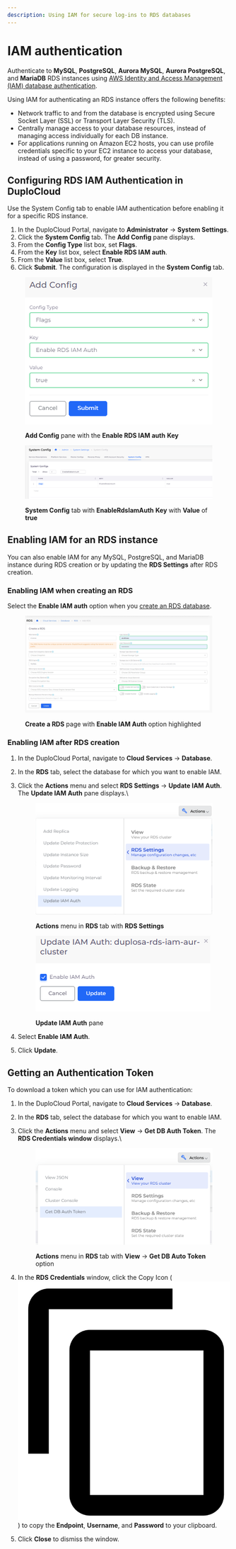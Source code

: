```yaml
---
description: Using IAM for secure log-ins to RDS databases
---
```


# IAM authentication

Authenticate to **MySQL**, **PostgreSQL**, **Aurora MySQL**, **Aurora PostgreSQL**, and **MariaDB** RDS instances using [AWS Identity and Access Management (IAM) database authentication](https://docs.aws.amazon.com/AmazonRDS/latest/UserGuide/UsingWithRDS.IAMDBAuth.html).

Using IAM for authenticating an RDS instance offers the following benefits:

* Network traffic to and from the database is encrypted using Secure Socket Layer (SSL) or Transport Layer Security (TLS).&#x20;
* Centrally manage access to your database resources, instead of managing access individually for each DB instance.
* For applications running on Amazon EC2 hosts, you can use profile credentials specific to your EC2 instance to access your database, instead of using a password, for greater security.

## Configuring RDS IAM Authentication in DuploCloud

Use the System Config tab to enable IAM authentication before enabling it for a specific RDS instance.

1. In the DuploCloud Portal, navigate to **Administrator** -> **System Settings**.
2. Click the **System Config** tab. The **Add Config** pane displays.
3. From the **Config Type** list box, set **Flags**.
4. From the **Key** list box, select **Enable RDS IAM auth**.
5. From the **Value** list box, select **True**.
6. Click **Submit**. The configuration is displayed in the **System Config** tab.

<div align="left"><figure><img src="../../../../.gitbook/assets/iam1.png" alt=""><figcaption><p><strong>Add Config</strong> pane with the <strong>Enable RDS IAM auth</strong> <strong>Key</strong></p></figcaption></figure></div>

<div align="left"><figure><img src="../../../../.gitbook/assets/image (1) (1) (1) (1) (1) (1) (1) (1) (1) (1).png" alt=""><figcaption><p><strong>System Config</strong> tab with <strong>EnableRdsIamAuth</strong> <strong>Key</strong> with <strong>Value</strong> of <strong>true</strong></p></figcaption></figure></div>

## Enabling IAM for an RDS instance

You can also enable IAM for any MySQL, PostgreSQL, and MariaDB instance during RDS creation or by updating the **RDS Settings** after RDS creation.&#x20;

### Enabling IAM when creating an RDS&#x20;

Select the **Enable IAM auth** option when you [create an RDS database](./#id-0-toc-title).

<figure><img src="../../../../.gitbook/assets/screenshot-nimbusweb.me-2024.02.19-17_20_02.png" alt=""><figcaption><p><strong>Create a RDS</strong> page with <strong>Enable IAM Auth</strong> option highlighted</p></figcaption></figure>

### Enabling IAM after RDS creation

1. In the DuploCloud Portal, navigate to **Cloud Services** -> **Database**.
2. In the **RDS** tab, select the database for which you want to enable IAM.
3.  Click the **Actions** menu and select **RDS Settings** -> **Update IAM Auth**. The **Update IAM Auth** pane displays.\


    <div align="left"><figure><img src="../../../../.gitbook/assets/IAM5.png" alt=""><figcaption><p><strong>Actions</strong> menu in <strong>RDS</strong> tab with <strong>RDS Settings</strong></p></figcaption></figure></div>



    <div align="left"><figure><img src="../../../../.gitbook/assets/IAM4.png" alt=""><figcaption><p><strong>Update IAM Auth</strong> pane</p></figcaption></figure></div>


4. Select **Enable IAM Auth**.
5. Click **Update**.

## Getting an Authentication Token

To download a token which you can use for IAM authentication:

1. In the DuploCloud Portal, navigate to **Cloud Services** -> **Database**.
2. In the **RDS** tab, select the database for which you want to enable IAM.
3.  Click the **Actions** menu and select **View** -> **Get DB Auth Token**. The **RDS Credentials window** displays.\


    <div align="left"><figure><img src="../../../../.gitbook/assets/IAM6.png" alt=""><figcaption><p><strong>Actions</strong> menu in <strong>RDS</strong> tab with <strong>View</strong> -> <strong>Get DB Auto Token</strong> option</p></figcaption></figure></div>


4. In the **RDS Credentials** window, click the Copy Icon ( <img src="../../../../.gitbook/assets/copy_icon (3).png" alt="" data-size="line"> ) to copy the **Endpoint**, **Username**, and **Password** to your clipboard.
5. Click **Close** to dismiss the window.

